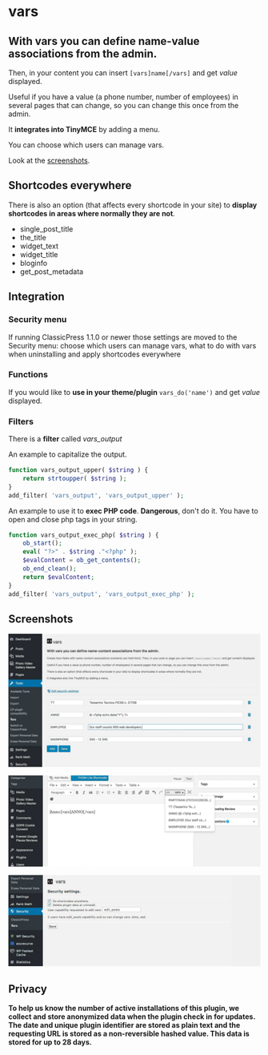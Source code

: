 # vars

## With vars you can define name-value associations from the admin.

Then, in your content you can insert
`[vars]name[/vars]`
and get _value_ displayed.

Useful if you have a value (a phone number, number of employees) in several pages that can change, so you can change this once from the admin.

It **integrates into TinyMCE** by adding a menu.

You can choose which users can manage vars.

Look at the [screenshots](#screenshots).

## Shortcodes everywhere
There is also an option (that affects every shortcode in your site) to **display shortcodes in areas where normally they are not**.

- single\_post\_title
- the\_title
- widget\_text
- widget\_title
- bloginfo
- get\_post\_metadata

## Integration

### Security menu

If running ClassicPress 1.1.0 or newer those settings are moved to the Security menu: choose which users can manage vars, what to do with vars when uninstalling and apply shortcodes everywhere

### Functions
If you would like to **use in your theme/plugin**
`vars_do('name')`
and get _value_ displayed.

### Filters
There is a **filter** called *vars_output*

An example to capitalize the output.
```php
function vars_output_upper( $string ) {
    return strtoupper( $string );
}
add_filter( 'vars_output', 'vars_output_upper' );
```
An example to use it to **exec PHP code**. **Dangerous**, don't do it.
You have to open and close php tags in your string.
```php
function vars_output_exec_php( $string ) {
    ob_start();
    eval( "?>" . $string ."<?php" );
    $evalContent = ob_get_contents();
    ob_end_clean();
    return $evalContent;
}
add_filter( 'vars_output', 'vars_output_exec_php' );
```

<a name="screenshots"></a>

## Screenshots
![Editing vars](images/screenshot-1.jpg)

![TinyMCE button](images/screenshot-3.jpg)

![Security settings](images/screenshot-2.jpg)

## Privacy

**To help us know the number of active installations of this plugin, we collect and store anonymized data when the plugin check in for updates. The date and unique plugin identifier are stored as plain text and the requesting URL is stored as a non-reversible hashed value. This data is stored for up to 28 days.**


